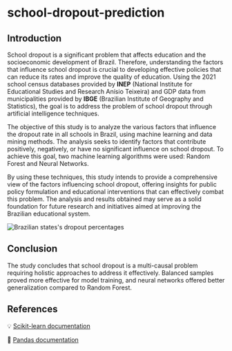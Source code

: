 # school-dropout-prediction

## Introduction

School dropout is a significant problem that affects education and the socioeconomic development of Brazil. Therefore, understanding the factors that influence school dropout is crucial to developing effective policies that can reduce its rates and improve the quality of education. Using the 2021 school census databases provided by **INEP** (National Institute for Educational Studies and Research Anísio Teixeira) and GDP data from municipalities provided by **IBGE** (Brazilian Institute of Geography and Statistics), the goal is to address the problem of school dropout through artificial intelligence techniques.

The objective of this study is to analyze the various factors that influence the dropout rate in all schools in Brazil, using machine learning and data mining methods. The analysis seeks to identify factors that contribute positively, negatively, or have no significant influence on school dropout. To achieve this goal, two machine learning algorithms were used: Random Forest and Neural Networks.

By using these techniques, this study intends to provide a comprehensive view of the factors influencing school dropout, offering insights for public policy formulation and educational interventions that can effectively combat this problem. The analysis and results obtained may serve as a solid foundation for future research and initiatives aimed at improving the Brazilian educational system.

![Brazilian states's dropout percentages](https://i.imgur.com/vH78NBd.png)

## Conclusion

The study concludes that school dropout is a multi-causal problem requiring holistic approaches to address it effectively. Balanced samples proved more effective for model training, and neural networks offered better generalization compared to Random Forest.

## References

💡 <a href="https://scikit-learn.org/stable/user_guide.html">Scikit-learn documentation</a>

🐼 <a href="https://pandas.pydata.org/docs/user_guide/index.html">Pandas documentation</a>
